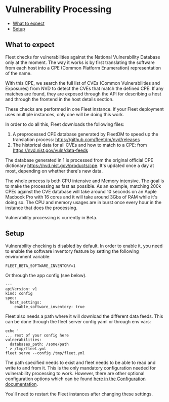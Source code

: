 # Vulnerability Processing
- [What to expect](#what-to-expect)
- [Setup](#setup)

## What to expect

Fleet checks for vulnerabilities against the National Vulnerability Database only at the moment. The way it works is by 
first translating the software from each host into a CPE (Common Platform Enumeration) representation of the name.

With this CPE, we search the full list of CVEs (Common Vulnerabilities and Exposures) from NVD to detect the CVEs that 
match the defined CPE. If any matches are found, they are exposed through the API for describing a host and through the
frontend in the host details section.

These checks are performed in one Fleet instance. If your Fleet deployment uses multiple instances, only one will be doing
this work.

In order to do all this, Fleet downloads the following files:

1. A preprocessed CPE database generated by FleetDM to speed up the translation process: https://github.com/fleetdm/nvd/releases
2. The historical data for all CVEs and how to match to a CPE: from https://nvd.nist.gov/vuln/data-feeds

The database generated in 1 is processed from the original official CPE dictionary https://nvd.nist.gov/products/cpe. It's
updated once a day at most, depending on whether there's new data.

The whole process is both CPU intensive and Memory intensive. The goal is to make the processing as fast as possible. As 
an example, matching 200k CPEs against the CVE database will take around 10 seconds on an Apple Macbook Pro with 16 cores
and it will take around 3Gbs of RAM while it's doing so. The CPU and memory usages are in burst once every hour in the 
instance that does the processing.

Vulnerability processing is currently in Beta.

## Setup

Vulnerability checking is disabled by default. In order to enable it, you need to enable the software inventory feature 
by setting the following environment variable:

```
FLEET_BETA_SOFTWARE_INVENTORY=1
```

Or through the app config (see below).

```
---
apiVersion: v1
kind: config
spec:
  host_settings:
    enable_software_inventory: true
```

Fleet also needs a path where it will download the different data feeds. This can be done through the fleet server config
yaml or through env vars:

```
echo '
... rest of your config here
vulnerabilities:
  databases_path: /some/path
' > /tmp/fleet.yml
fleet serve --config /tmp/fleet.yml
```

The path specified needs to exist and fleet needs to be able to read and write to and from it. This is the only mandatory
configuration needed for vulnerability processing to work. However, there are other optional configuration options which can be found [here in the Configuration documentation](../2-Deploying/2-Configuration.md#vulnerabilities).

You'll need to restart the Fleet instances after changing these settings.